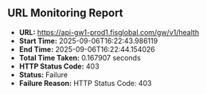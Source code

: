 ## URL Monitoring Report

- **URL:** https://api-gw1-prod1.fisglobal.com/gw/v1/health
- **Start Time:** 2025-09-06T16:22:43.986119
- **End Time:** 2025-09-06T16:22:44.154026
- **Total Time Taken:** 0.167907 seconds
- **HTTP Status Code:** 403
- **Status:** Failure
- **Failure Reason:** HTTP Status Code: 403
